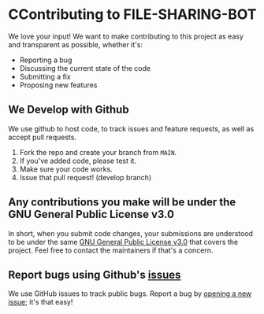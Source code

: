 # CContributing to FILE-SHARING-BOT
We love your input! We want to make contributing to this project as easy and transparent as possible, whether it's:

- Reporting a bug
- Discussing the current state of the code
- Submitting a fix
- Proposing new features

## We Develop with Github
We use github to host code, to track issues and feature requests, as well as accept pull requests.

1. Fork the repo and create your branch from `MAIN`.
2. If you've added code, please test it.
3. Make sure your code works.
4. Issue that pull request! (develop branch)

## Any contributions you make will be under the GNU General Public License v3.0
In short, when you submit code changes, your submissions are understood to be under the same [GNU General Public License v3.0](https://github.com/CodeXBotz/File-Sharing-Bot/blob/main/LICENSE) that covers the project. Feel free to contact the maintainers if that's a concern.

## Report bugs using Github's [issues](https://github.com/CodeXBotz/File-Sharing-Bot/issues)
We use GitHub issues to track public bugs. Report a bug by [opening a new issue](https://github.com/CodeXBotz/File-Sharing-Bot/issues); it's that easy!

